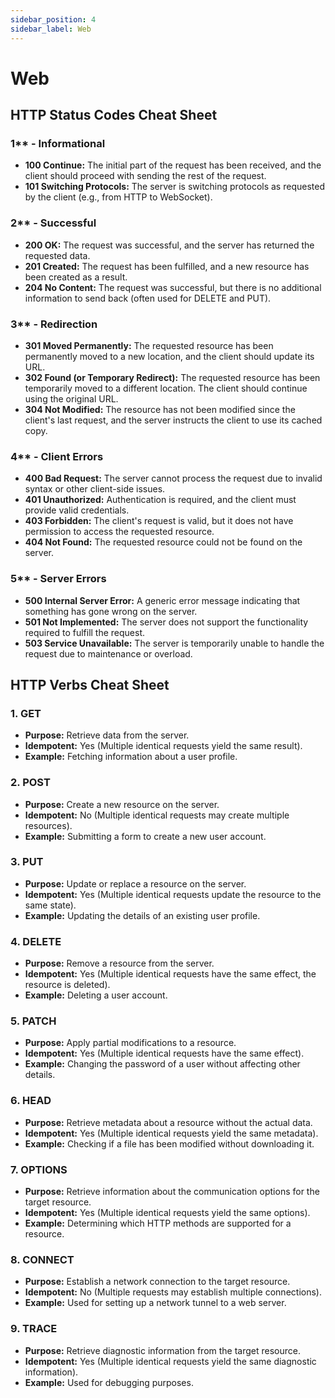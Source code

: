 ```yaml
---
sidebar_position: 4
sidebar_label: Web
---
```

# Web

## HTTP Status Codes Cheat Sheet

### 1\*\* - Informational

- **100 Continue:** The initial part of the request has been received, and the client should proceed with sending the rest of the request.
- **101 Switching Protocols:** The server is switching protocols as requested by the client (e.g., from HTTP to WebSocket).

### 2\*\* - Successful

- **200 OK:** The request was successful, and the server has returned the requested data.
- **201 Created:** The request has been fulfilled, and a new resource has been created as a result.
- **204 No Content:** The request was successful, but there is no additional information to send back (often used for DELETE and PUT).

### 3\*\* - Redirection

- **301 Moved Permanently:** The requested resource has been permanently moved to a new location, and the client should update its URL.
- **302 Found (or Temporary Redirect):** The requested resource has been temporarily moved to a different location. The client should continue using the original URL.
- **304 Not Modified:** The resource has not been modified since the client's last request, and the server instructs the client to use its cached copy.

### 4\*\* - Client Errors

- **400 Bad Request:** The server cannot process the request due to invalid syntax or other client-side issues.
- **401 Unauthorized:** Authentication is required, and the client must provide valid credentials.
- **403 Forbidden:** The client's request is valid, but it does not have permission to access the requested resource.
- **404 Not Found:** The requested resource could not be found on the server.

### 5\*\* - Server Errors

- **500 Internal Server Error:** A generic error message indicating that something has gone wrong on the server.
- **501 Not Implemented:** The server does not support the functionality required to fulfill the request.
- **503 Service Unavailable:** The server is temporarily unable to handle the request due to maintenance or overload.

## HTTP Verbs Cheat Sheet

### 1. GET

- **Purpose:** Retrieve data from the server.
- **Idempotent:** Yes (Multiple identical requests yield the same result).
- **Example:** Fetching information about a user profile.

### 2. POST

- **Purpose:** Create a new resource on the server.
- **Idempotent:** No (Multiple identical requests may create multiple resources).
- **Example:** Submitting a form to create a new user account.

### 3. PUT

- **Purpose:** Update or replace a resource on the server.
- **Idempotent:** Yes (Multiple identical requests update the resource to the same state).
- **Example:** Updating the details of an existing user profile.

### 4. DELETE

- **Purpose:** Remove a resource from the server.
- **Idempotent:** Yes (Multiple identical requests have the same effect, the resource is deleted).
- **Example:** Deleting a user account.

### 5. PATCH

- **Purpose:** Apply partial modifications to a resource.
- **Idempotent:** Yes (Multiple identical requests have the same effect).
- **Example:** Changing the password of a user without affecting other details.

### 6. HEAD

- **Purpose:** Retrieve metadata about a resource without the actual data.
- **Idempotent:** Yes (Multiple identical requests yield the same metadata).
- **Example:** Checking if a file has been modified without downloading it.

### 7. OPTIONS

- **Purpose:** Retrieve information about the communication options for the target resource.
- **Idempotent:** Yes (Multiple identical requests yield the same options).
- **Example:** Determining which HTTP methods are supported for a resource.

### 8. CONNECT

- **Purpose:** Establish a network connection to the target resource.
- **Idempotent:** No (Multiple requests may establish multiple connections).
- **Example:** Used for setting up a network tunnel to a web server.

### 9. TRACE

- **Purpose:** Retrieve diagnostic information from the target resource.
- **Idempotent:** Yes (Multiple identical requests yield the same diagnostic information).
- **Example:** Used for debugging purposes.
